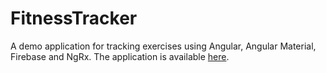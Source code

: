 # FitnessTracker

A demo application for tracking exercises using Angular, Angular Material, Firebase and NgRx. The application is available [here](https://fitnesstracker-77db6.firebaseapp.com/login).
